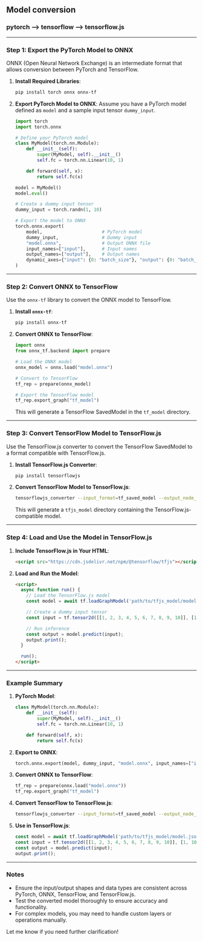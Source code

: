 ## Model conversion

### pytorch --> tensorflow --> tensorflow.js
---

### **Step 1: Export the PyTorch Model to ONNX**
ONNX (Open Neural Network Exchange) is an intermediate format that allows conversion between PyTorch and TensorFlow.

1. **Install Required Libraries**:
   ```bash
   pip install torch onnx onnx-tf
   ```

2. **Export PyTorch Model to ONNX**:
   Assume you have a PyTorch model defined as `model` and a sample input tensor `dummy_input`.
   ```python
   import torch
   import torch.onnx

   # Define your PyTorch model
   class MyModel(torch.nn.Module):
       def __init__(self):
           super(MyModel, self).__init__()
           self.fc = torch.nn.Linear(10, 1)

       def forward(self, x):
           return self.fc(x)

   model = MyModel()
   model.eval()

   # Create a dummy input tensor
   dummy_input = torch.randn(1, 10)

   # Export the model to ONNX
   torch.onnx.export(
       model,                      # PyTorch model
       dummy_input,                # Dummy input
       "model.onnx",               # Output ONNX file
       input_names=["input"],      # Input names
       output_names=["output"],    # Output names
       dynamic_axes={"input": {0: "batch_size"}, "output": {0: "batch_size"}}  # Dynamic axes for variable batch size
   )
   ```

---

### **Step 2: Convert ONNX to TensorFlow**
Use the `onnx-tf` library to convert the ONNX model to TensorFlow.

1. **Install `onnx-tf`**:
   ```bash
   pip install onnx-tf
   ```

2. **Convert ONNX to TensorFlow**:
   ```python
   import onnx
   from onnx_tf.backend import prepare

   # Load the ONNX model
   onnx_model = onnx.load("model.onnx")

   # Convert to TensorFlow
   tf_rep = prepare(onnx_model)

   # Export the TensorFlow model
   tf_rep.export_graph("tf_model")
   ```

   This will generate a TensorFlow SavedModel in the `tf_model` directory.

---

### **Step 3: Convert TensorFlow Model to TensorFlow.js**
Use the TensorFlow.js converter to convert the TensorFlow SavedModel to a format compatible with TensorFlow.js.

1. **Install TensorFlow.js Converter**:
   ```bash
   pip install tensorflowjs
   ```

2. **Convert TensorFlow Model to TensorFlow.js**:
   ```bash
   tensorflowjs_converter --input_format=tf_saved_model --output_node_names="output" tf_model tfjs_model
   ```

   This will generate a `tfjs_model` directory containing the TensorFlow.js-compatible model.

---

### **Step 4: Load and Use the Model in TensorFlow.js**
1. **Include TensorFlow.js in Your HTML**:
   ```html
   <script src="https://cdn.jsdelivr.net/npm/@tensorflow/tfjs"></script>
   ```

2. **Load and Run the Model**:
   ```html
   <script>
     async function run() {
       // Load the TensorFlow.js model
       const model = await tf.loadGraphModel('path/to/tfjs_model/model.json');

       // Create a dummy input tensor
       const input = tf.tensor2d([[1, 2, 3, 4, 5, 6, 7, 8, 9, 10]], [1, 10]);

       // Run inference
       const output = model.predict(input);
       output.print();
     }

     run();
   </script>
   ```

---

### **Example Summary**
1. **PyTorch Model**:
   ```python
   class MyModel(torch.nn.Module):
       def __init__(self):
           super(MyModel, self).__init__()
           self.fc = torch.nn.Linear(10, 1)

       def forward(self, x):
           return self.fc(x)
   ```

2. **Export to ONNX**:
   ```python
   torch.onnx.export(model, dummy_input, "model.onnx", input_names=["input"], output_names=["output"])
   ```

3. **Convert ONNX to TensorFlow**:
   ```python
   tf_rep = prepare(onnx.load("model.onnx"))
   tf_rep.export_graph("tf_model")
   ```

4. **Convert TensorFlow to TensorFlow.js**:
   ```bash
   tensorflowjs_converter --input_format=tf_saved_model --output_node_names="output" tf_model tfjs_model
   ```

5. **Use in TensorFlow.js**:
   ```javascript
   const model = await tf.loadGraphModel('path/to/tfjs_model/model.json');
   const input = tf.tensor2d([[1, 2, 3, 4, 5, 6, 7, 8, 9, 10]], [1, 10]);
   const output = model.predict(input);
   output.print();
   ```

---

### **Notes**
- Ensure the input/output shapes and data types are consistent across PyTorch, ONNX, TensorFlow, and TensorFlow.js.
- Test the converted model thoroughly to ensure accuracy and functionality.
- For complex models, you may need to handle custom layers or operations manually.

Let me know if you need further clarification!